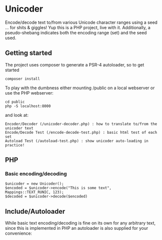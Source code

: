 # Unicoder
Encode/decode text to/from various Unicode character ranges using a seed ... for shits & giggles!
Yup this is a PHP project, live with it.
Additionally, a pseudo-shebang indicates both the encoding range (set) and the seed used.

## Getting started
The project uses composer to generate a PSR-4 autoloader, so to get started
```
composer install
```

To play with the dumbness either mounting /public on a local webserver or use the PHP webserver:
```
cd public
php -S localhost:8000
```

and look at:
```
Encoder/Decoder (/unicoder-decoder.php) : how to translate to/from the unicoder text
Encode/Decode Test (/encode-decode-test.php) : basic html test of each set
Autoload Test (/autoload-test.php) : show unicoder auto-loading in practice!
```

## PHP 
### Basic encoding/decoding
```
$unicoder = new Unicoder();
$encoded = $unicoder->encode("This is some text", Mappings::TEXT_RUNIC, 123);
$decoded = $unicoder->decode($encoded)
```
## Include/Autoloader
While basic text encoding/decoding is fine on its own for any arbitrary text, since this is implemented in PHP an
autoloader is also supplied for your convenience:
